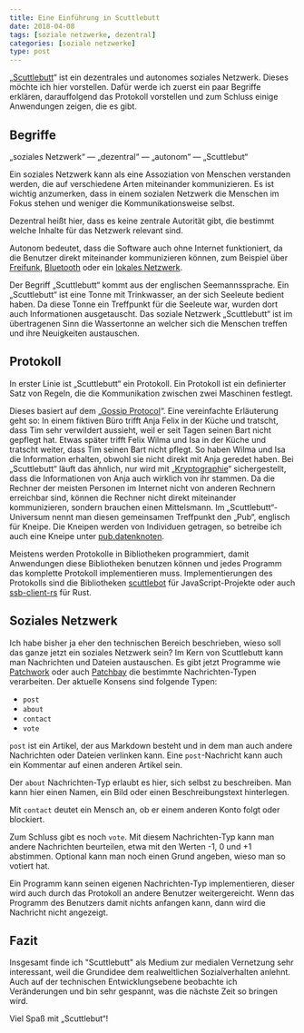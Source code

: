 ```yaml
---
title: Eine Einführung in Scuttlebutt
date: 2018-04-08
tags: [soziale netzwerke, dezentral]
categories: [soziale netzwerke]
type: post
---
```


„[Scuttlebutt](https://www.scuttlebutt.nz/)“ ist ein dezentrales und
autonomes soziales Netzwerk. Dieses möchte ich hier vorstellen. Dafür werde ich zuerst ein paar Begriffe
erklären, darauffolgend das Protokoll vorstellen und zum Schluss einige
Anwendungen zeigen, die es gibt.

## Begriffe

„soziales Netzwerk“ — „dezentral“ — „autonom“ — „Scuttlebut“

Ein soziales Netzwerk kann als eine Assoziation von Menschen verstanden werden,
die auf verschiedene Arten miteinander kommunizieren. Es ist wichtig
anzumerken, dass in einem sozialen Netzwerk die Menschen im Fokus stehen und
weniger die Kommunikationsweise selbst.

Dezentral heißt hier, dass es keine zentrale Autorität gibt, die bestimmt
welche Inhalte für das Netzwerk relevant sind.

Autonom bedeutet, dass die Software auch ohne Internet funktioniert, da
die Benutzer direkt miteinander kommunizieren können, zum Beispiel
über [Freifunk](https://www.freifunk.net),
[Bluetooth](https://de.wikipedia.org/wiki/Bluetooth) oder ein [lokales
Netzwerk](https://de.wikipedia.org/wiki/Local_Area_Network).

Der Begriff „Scuttlebutt“ kommt aus der englischen Seemannssprache.
Ein „Scuttlebutt“ ist eine Tonne mit Trinkwasser, an der sich Seeleute
bedient haben. Da diese Tonne ein Treffpunkt für die Seeleute war,
wurden dort auch Informationen ausgetauscht. Das soziale Netzwerk
„Scuttlebutt“ ist im übertragenen Sinn die Wassertonne an welcher sich die
Menschen treffen und ihre Neuigkeiten austauschen.

## Protokoll

In erster Linie ist „Scuttlebutt“ ein Protokoll. Ein Protokoll ist
ein definierter Satz von Regeln, die die Kommunikation zwischen zwei
Maschinen festlegt.

Dieses basiert auf dem „[Gossip
Protocol](https://en.wikipedia.org/wiki/Gossip_protocol)“. Eine
vereinfachte Erläuterung geht so: In einem fiktiven Büro trifft Anja
Felix in der Küche und tratscht, dass Tim sehr verwildert aussieht, weil
er seit Tagen seinen Bart nicht gepflegt hat. Etwas später trifft
Felix Wilma und Isa in der Küche und tratscht weiter, dass Tim seinen
Bart nicht pflegt. So haben Wilma und Isa die Information erhalten,
obwohl sie nicht direkt mit Anja geredet haben. Bei „Scuttlebutt“
läuft das ähnlich, nur wird mit
„[Kryptographie](https://de.wikipedia.org/wiki/Kryptographie)“ sichergestellt,
dass die Informationen von Anja auch wirklich von ihr
stammen. Da die Rechner der meisten Personen im Internet nicht von
anderen Rechnern erreichbar sind, können die Rechner nicht direkt
miteinander kommunizieren, sondern brauchen einen Mittelsmann. Im
„Scuttlebutt“-Universum nennt man diesen gemeinsamen Treffpunkt den
„Pub“, englisch für Kneipe. Die Kneipen werden von Individuen
getragen, so betreibe ich auch eine Kneipe unter
[pub.datenknoten](https://pub.datenknoten).

Meistens werden Protokolle in Bibliotheken programmiert, damit
Anwendungen diese Bibliotheken benutzen können und jedes Programm das
komplette Protokoll implementieren muss. Implementierungen des
Protokolls sind die Bibliotheken
[scuttlebot](https://github.com/ssbc/scuttlebot) für JavaScript-Projekte oder auch
[ssb-client-rs](https://github.com/ssbc/ssb-client-rs) für Rust.


## Soziales Netzwerk

Ich habe bisher ja eher den technischen Bereich beschrieben, wieso
soll das ganze jetzt ein soziales Netzwerk sein? Im Kern von
Scuttlebutt kann man Nachrichten und Dateien austauschen. Es gibt
jetzt Programme wie [Patchwork](https://github.com/ssbc/patchwork)
oder auch [Patchbay](https://github.com/ssbc/patchbay) die bestimmte
Nachrichten-Typen verarbeiten. Der aktuelle Konsens sind folgende
Typen:

* `post`
* `about`
* `contact`
* `vote`

`post` ist ein Artikel, der aus Markdown besteht und in dem man auch andere
Nachrichten oder Dateien verlinken kann. Eine `post`-Nachricht kann
auch ein Kommentar auf einen anderen Artikel sein.

Der `about` Nachrichten-Typ erlaubt es hier, sich selbst zu
beschreiben. Man kann hier einen Namen, ein Bild oder einen
Beschreibungstext hinterlegen.

Mit `contact` deutet ein Mensch an, ob er einem anderen Konto folgt
oder blockiert.

Zum Schluss gibt es noch `vote`. Mit diesem Nachrichten-Typ kann man andere Nachrichten
beurteilen, etwa mit den Werten -1, 0 und +1
abstimmen. Optional kann man noch einen Grund angeben, wieso man so
votiert hat.

Ein Programm kann seinen eigenen Nachrichten-Typ implementieren,
dieser wird auch durch das Protokoll an andere Benutzer
weitergereicht. Wenn das Programm des Benutzers damit nichts anfangen
kann, dann wird die Nachricht nicht angezeigt.

## Fazit

Insgesamt finde ich "Scuttlebutt" als Medium zur medialen Vernetzung sehr interessant, weil die Grundidee dem realweltlichen Sozialverhalten anlehnt. Auch auf der
technischen Entwicklungsebene beobachte ich Veränderungen und bin sehr gespannt, was die
nächste Zeit so bringen wird.

Viel Spaß mit „Scuttlebut“!
